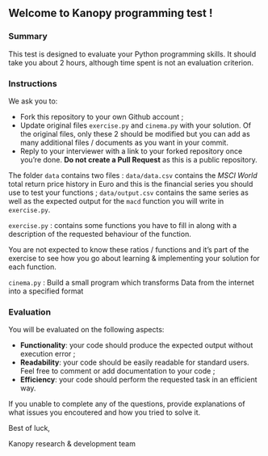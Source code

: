 ## Welcome to Kanopy programming test !

### Summary

This test is designed to evaluate your Python programming skills. It should take you about 2 hours, although time spent is not an evaluation criterion.

### Instructions

We ask you to:

*   Fork this repository to your own Github account ;
*   Update original files `exercise.py` and `cinema.py` with your solution. Of the original files, only these 2 should be modified but you can add as many additional files / documents as you want in your commit.
*   Reply to your interviewer with a link to your forked repository once you’re done. **Do not create a Pull Request** as this is a public repository.


The folder `data` contains two files : `data/data.csv` contains the _MSCI World_ total return price history in Euro and this is the financial series you should use to test your functions ; `data/output.csv` contains the same series as well as the expected output for the `macd` function you will write in `exercise.py`.

`exercise.py` : contains some functions you have to fill in along with a description of the requested behaviour of the function.

You are not expected to know these ratios / functions and it’s part of the exercise to see how you go about learning & implementing your solution for each function.

`cinema.py` : Build a small program which transforms Data from the internet into a specified format

### Evaluation

You will be evaluated on the following aspects:

*   **Functionality**: your code should produce the expected output without execution error ;
*   **Readability**: your code should be easily readable for standard users. Feel free to comment or add documentation to your code ;
*   **Efficiency**: your code should perform the requested task in an efficient way.

If you unable to complete any of the questions, provide explanations of what issues you encoutered and how you tried to solve it.

Best of luck,

Kanopy research & development team
